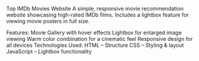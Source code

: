 Top IMDb Movies Website
A simple, responsive movie recommendation website showcasing high-rated IMDb films. Includes a lightbox feature for viewing movie posters in full size.

Features:
Movie Gallery with hover effects
Lightbox for enlarged image viewing
Warm color combination for a cinematic feel
Responsive design for all devices
Technologies Used:
HTML – Structure
CSS – Styling & layout
JavaScript – Lightbox functionality
